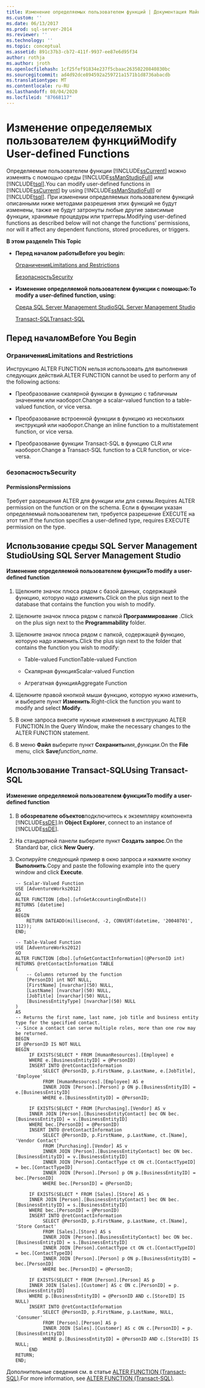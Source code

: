 ```yaml
---
title: Изменение определяемых пользователем функций | Документация Майкрософт
ms.custom: ''
ms.date: 06/13/2017
ms.prod: sql-server-2014
ms.reviewer: ''
ms.technology: ''
ms.topic: conceptual
ms.assetid: 891c37b3-cb72-411f-9937-ee87e6d95f34
author: rothja
ms.author: jroth
ms.openlocfilehash: 1cf25fef91834e237f5cbaac26350220840830bc
ms.sourcegitcommit: ad4d92dce894592a259721a1571b1d8736abacdb
ms.translationtype: MT
ms.contentlocale: ru-RU
ms.lasthandoff: 08/04/2020
ms.locfileid: "87668117"
---
```

# <a name="modify-user-defined-functions"></a><span data-ttu-id="354a1-102">Изменение определяемых пользователем функций</span><span class="sxs-lookup"><span data-stu-id="354a1-102">Modify User-defined Functions</span></span>
  <span data-ttu-id="354a1-103">Определяемые пользователем функции [!INCLUDE[ssCurrent](../../includes/sscurrent-md.md)] можно изменять с помощью среды [!INCLUDE[ssManStudioFull](../../includes/ssmanstudiofull-md.md)] или [!INCLUDE[tsql](../../includes/tsql-md.md)].</span><span class="sxs-lookup"><span data-stu-id="354a1-103">You can modify user-defined functions in [!INCLUDE[ssCurrent](../../includes/sscurrent-md.md)] by using [!INCLUDE[ssManStudioFull](../../includes/ssmanstudiofull-md.md)] or [!INCLUDE[tsql](../../includes/tsql-md.md)].</span></span> <span data-ttu-id="354a1-104">При изменении определяемых пользователем функций описанными ниже методами разрешения этих функций не будут изменены, также не будут затронуты любые другие зависимые функции, хранимые процедуры или триггеры.</span><span class="sxs-lookup"><span data-stu-id="354a1-104">Modifying user-defined functions as described below will not change the functions' permissions, nor will it affect any dependent functions, stored procedures, or triggers.</span></span>  
  
 <span data-ttu-id="354a1-105">**В этом разделе**</span><span class="sxs-lookup"><span data-stu-id="354a1-105">**In This Topic**</span></span>  
  
-   <span data-ttu-id="354a1-106">**Перед началом работы**</span><span class="sxs-lookup"><span data-stu-id="354a1-106">**Before you begin:**</span></span>  
  
     [<span data-ttu-id="354a1-107">Ограничения</span><span class="sxs-lookup"><span data-stu-id="354a1-107">Limitations and Restrictions</span></span>](#Restrictions)  
  
     [<span data-ttu-id="354a1-108">Безопасность</span><span class="sxs-lookup"><span data-stu-id="354a1-108">Security</span></span>](#Security)  
  
-   <span data-ttu-id="354a1-109">**Изменение определяемой пользователем функции с помощью:**</span><span class="sxs-lookup"><span data-stu-id="354a1-109">**To modify a user-defined function, using:**</span></span>  
  
     [<span data-ttu-id="354a1-110">Среда SQL Server Management Studio</span><span class="sxs-lookup"><span data-stu-id="354a1-110">SQL Server Management Studio</span></span>](#SSMSProcedure)  
  
     [<span data-ttu-id="354a1-111">Transact-SQL</span><span class="sxs-lookup"><span data-stu-id="354a1-111">Transact-SQL</span></span>](#TsqlProcedure)  
  
##  <a name="before-you-begin"></a><a name="BeforeYouBegin"></a> <span data-ttu-id="354a1-112">Перед началом</span><span class="sxs-lookup"><span data-stu-id="354a1-112">Before You Begin</span></span>  
  
###  <a name="limitations-and-restrictions"></a><a name="Restrictions"></a> <span data-ttu-id="354a1-113">Ограничения</span><span class="sxs-lookup"><span data-stu-id="354a1-113">Limitations and Restrictions</span></span>  
 <span data-ttu-id="354a1-114">Инструкцию ALTER FUNCTION нельзя использовать для выполнения следующих действий.</span><span class="sxs-lookup"><span data-stu-id="354a1-114">ALTER FUNCTION cannot be used to perform any of the following actions:</span></span>  
  
-   <span data-ttu-id="354a1-115">Преобразование скалярной функции в функцию с табличным значением или наоборот.</span><span class="sxs-lookup"><span data-stu-id="354a1-115">Change a scalar-valued function to a table-valued function, or vice versa.</span></span>  
  
-   <span data-ttu-id="354a1-116">Преобразование встроенной функции в функцию из нескольких инструкций или наоборот.</span><span class="sxs-lookup"><span data-stu-id="354a1-116">Change an inline function to a multistatement function, or vice versa.</span></span>  
  
-   <span data-ttu-id="354a1-117">Преобразование функции Transact-SQL в функцию CLR или наоборот.</span><span class="sxs-lookup"><span data-stu-id="354a1-117">Change a Transact-SQL function to a CLR function, or vice-versa.</span></span>  
  
###  <a name="security"></a><a name="Security"></a> <span data-ttu-id="354a1-118">безопасность</span><span class="sxs-lookup"><span data-stu-id="354a1-118">Security</span></span>  
  
####  <a name="permissions"></a><a name="Permissions"></a> <span data-ttu-id="354a1-119">Permissions</span><span class="sxs-lookup"><span data-stu-id="354a1-119">Permissions</span></span>  
 <span data-ttu-id="354a1-120">Требует разрешения ALTER для функции или для схемы.</span><span class="sxs-lookup"><span data-stu-id="354a1-120">Requires ALTER permission on the function or on the schema.</span></span> <span data-ttu-id="354a1-121">Если в функции указан определяемый пользователем тип, требуется разрешение EXECUTE на этот тип.</span><span class="sxs-lookup"><span data-stu-id="354a1-121">If the function specifies a user-defined type, requires EXECUTE permission on the type.</span></span>  
  
##  <a name="using-sql-server-management-studio"></a><a name="SSMSProcedure"></a> <span data-ttu-id="354a1-122">Использование среды SQL Server Management Studio</span><span class="sxs-lookup"><span data-stu-id="354a1-122">Using SQL Server Management Studio</span></span>  
  
#### <a name="to-modify-a-user-defined-function"></a><span data-ttu-id="354a1-123">Изменение определяемой пользователем функции</span><span class="sxs-lookup"><span data-stu-id="354a1-123">To modify a user-defined function</span></span>  
  
1.  <span data-ttu-id="354a1-124">Щелкните значок плюса рядом с базой данных, содержащей функцию, которую надо изменить.</span><span class="sxs-lookup"><span data-stu-id="354a1-124">Click on the plus sign next to the database that contains the function you wish to modify.</span></span>  
  
2.  <span data-ttu-id="354a1-125">Щелкните значок плюса рядом с папкой **Программирование** .</span><span class="sxs-lookup"><span data-stu-id="354a1-125">Click on the plus sign next to the **Programmability** folder.</span></span>  
  
3.  <span data-ttu-id="354a1-126">Щелкните значок плюса рядом с папкой, содержащей функцию, которую надо изменить.</span><span class="sxs-lookup"><span data-stu-id="354a1-126">Click the plus sign next to the folder that contains the function you wish to modify:</span></span>  
  
    -   <span data-ttu-id="354a1-127">Table-valued Function</span><span class="sxs-lookup"><span data-stu-id="354a1-127">Table-valued Function</span></span>  
  
    -   <span data-ttu-id="354a1-128">Скалярная функция</span><span class="sxs-lookup"><span data-stu-id="354a1-128">Scalar-valued Function</span></span>  
  
    -   <span data-ttu-id="354a1-129">Агрегатная функция</span><span class="sxs-lookup"><span data-stu-id="354a1-129">Aggregate Function</span></span>  
  
4.  <span data-ttu-id="354a1-130">Щелкните правой кнопкой мыши функцию, которую нужно изменить, и выберите пункт **Изменить**.</span><span class="sxs-lookup"><span data-stu-id="354a1-130">Right-click the function you want to modify and select **Modify**.</span></span>  
  
5.  <span data-ttu-id="354a1-131">В окне запроса внесите нужные изменения в инструкцию ALTER FUNCTION.</span><span class="sxs-lookup"><span data-stu-id="354a1-131">In the Query Window, make the necessary changes to the ALTER FUNCTION statement.</span></span>  
  
6.  <span data-ttu-id="354a1-132">В меню **Файл** выберите пункт **Сохранить**_имя_функции_.</span><span class="sxs-lookup"><span data-stu-id="354a1-132">On the **File** menu, click **Save**_function_name_.</span></span>  
  
##  <a name="using-transact-sql"></a><a name="TsqlProcedure"></a> <span data-ttu-id="354a1-133">Использование Transact-SQL</span><span class="sxs-lookup"><span data-stu-id="354a1-133">Using Transact-SQL</span></span>  
  
#### <a name="to-modify-a-user-defined-function"></a><span data-ttu-id="354a1-134">Изменение определяемой пользователем функции</span><span class="sxs-lookup"><span data-stu-id="354a1-134">To modify a user-defined function</span></span>  
  
1.  <span data-ttu-id="354a1-135">В **обозревателе объектов**подключитесь к экземпляру компонента [!INCLUDE[ssDE](../../includes/ssde-md.md)].</span><span class="sxs-lookup"><span data-stu-id="354a1-135">In **Object Explorer**, connect to an instance of [!INCLUDE[ssDE](../../includes/ssde-md.md)].</span></span>  
  
2.  <span data-ttu-id="354a1-136">На стандартной панели выберите пункт **Создать запрос**.</span><span class="sxs-lookup"><span data-stu-id="354a1-136">On the Standard bar, click **New Query**.</span></span>  
  
3.  <span data-ttu-id="354a1-137">Скопируйте следующий пример в окно запроса и нажмите кнопку **Выполнить**.</span><span class="sxs-lookup"><span data-stu-id="354a1-137">Copy and paste the following example into the query window and click **Execute**.</span></span>  
  
    ```  
    -- Scalar-Valued Function  
    USE [AdventureWorks2012]  
    GO  
    ALTER FUNCTION [dbo].[ufnGetAccountingEndDate]()  
    RETURNS [datetime]   
    AS   
    BEGIN  
        RETURN DATEADD(millisecond, -2, CONVERT(datetime, '20040701', 112));  
    END;  
    ```  
  
    ```  
    -- Table-Valued Function   
    USE [AdventureWorks2012]  
    GO  
    ALTER FUNCTION [dbo].[ufnGetContactInformation](@PersonID int)  
    RETURNS @retContactInformation TABLE   
    (  
        -- Columns returned by the function  
        [PersonID] int NOT NULL,   
        [FirstName] [nvarchar](50) NULL,   
        [LastName] [nvarchar](50) NULL,   
        [JobTitle] [nvarchar](50) NULL,  
        [BusinessEntityType] [nvarchar](50) NULL  
    )  
    AS   
    -- Returns the first name, last name, job title and business entity type for the specified contact.  
    -- Since a contact can serve multiple roles, more than one row may be returned.  
    BEGIN  
    IF @PersonID IS NOT NULL   
    BEGIN  
         IF EXISTS(SELECT * FROM [HumanResources].[Employee] e   
         WHERE e.[BusinessEntityID] = @PersonID)   
         INSERT INTO @retContactInformation  
              SELECT @PersonID, p.FirstName, p.LastName, e.[JobTitle], 'Employee'  
              FROM [HumanResources].[Employee] AS e  
              INNER JOIN [Person].[Person] p ON p.[BusinessEntityID] = e.[BusinessEntityID]  
              WHERE e.[BusinessEntityID] = @PersonID;  
  
         IF EXISTS(SELECT * FROM [Purchasing].[Vendor] AS v  
         INNER JOIN [Person].[BusinessEntityContact] bec ON bec.[BusinessEntityID] = v.[BusinessEntityID]  
         WHERE bec.[PersonID] = @PersonID)  
         INSERT INTO @retContactInformation  
              SELECT @PersonID, p.FirstName, p.LastName, ct.[Name], 'Vendor Contact'   
              FROM [Purchasing].[Vendor] AS v  
              INNER JOIN [Person].[BusinessEntityContact] bec ON bec.[BusinessEntityID] = v.[BusinessEntityID]  
              INNER JOIN [Person].ContactType ct ON ct.[ContactTypeID] = bec.[ContactTypeID]  
              INNER JOIN [Person].[Person] p ON p.[BusinessEntityID] = bec.[PersonID]  
              WHERE bec.[PersonID] = @PersonID;  
  
         IF EXISTS(SELECT * FROM [Sales].[Store] AS s  
         INNER JOIN [Person].[BusinessEntityContact] bec ON bec.[BusinessEntityID] = s.[BusinessEntityID]  
         WHERE bec.[PersonID] = @PersonID)  
         INSERT INTO @retContactInformation  
              SELECT @PersonID, p.FirstName, p.LastName, ct.[Name], 'Store Contact'   
              FROM [Sales].[Store] AS s  
              INNER JOIN [Person].[BusinessEntityContact] bec ON bec.[BusinessEntityID] = s.[BusinessEntityID]  
              INNER JOIN [Person].ContactType ct ON ct.[ContactTypeID] = bec.[ContactTypeID]  
              INNER JOIN [Person].[Person] p ON p.[BusinessEntityID] = bec.[PersonID]  
              WHERE bec.[PersonID] = @PersonID;  
  
         IF EXISTS(SELECT * FROM [Person].[Person] AS p  
         INNER JOIN [Sales].[Customer] AS c ON c.[PersonID] = p.[BusinessEntityID]  
         WHERE p.[BusinessEntityID] = @PersonID AND c.[StoreID] IS NULL)   
         INSERT INTO @retContactInformation  
              SELECT @PersonID, p.FirstName, p.LastName, NULL, 'Consumer'   
              FROM [Person].[Person] AS p  
              INNER JOIN [Sales].[Customer] AS c ON c.[PersonID] = p.[BusinessEntityID]  
              WHERE p.[BusinessEntityID] = @PersonID AND c.[StoreID] IS NULL;   
         END  
    RETURN;  
    END;  
    ```  
  
 <span data-ttu-id="354a1-138">Дополнительные сведения см. в статье [ALTER FUNCTION (Transact-SQL)](/sql/t-sql/statements/alter-function-transact-sql).</span><span class="sxs-lookup"><span data-stu-id="354a1-138">For more information, see [ALTER FUNCTION &#40;Transact-SQL&#41;](/sql/t-sql/statements/alter-function-transact-sql).</span></span>  
  
  
